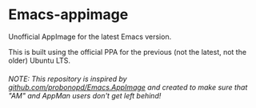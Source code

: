 # Emacs-appimage
Unofficial AppImage for the latest Emacs version.

This is built using the official PPA for the previous (not the latest, not the older) Ubuntu LTS.

###### NOTE: *This repository is inspired by [github.com/probonopd/Emacs.AppImage](https://github.com/probonopd/Emacs.AppImage) and created to make sure that "AM" and AppMan users don't get left behind!*

